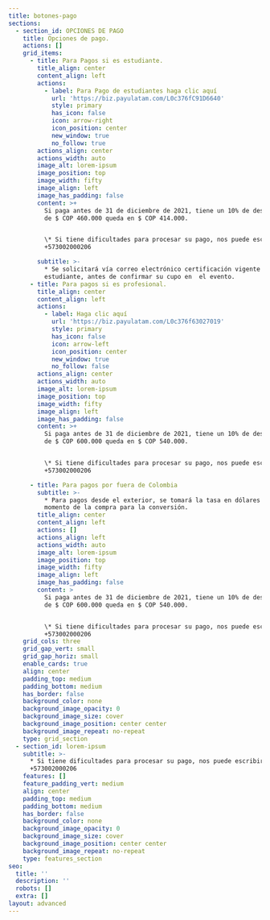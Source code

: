 ```yaml
---
title: botones-pago
sections:
  - section_id: OPCIONES DE PAGO
    title: Opciones de pago.
    actions: []
    grid_items:
      - title: Para Pagos si es estudiante.
        title_align: center
        content_align: left
        actions:
          - label: Para Pago de estudiantes haga clic aquí
            url: 'https://biz.payulatam.com/L0c376fC91D6640'
            style: primary
            has_icon: false
            icon: arrow-right
            icon_position: center
            new_window: true
            no_follow: true
        actions_align: center
        actions_width: auto
        image_alt: lorem-ipsum
        image_position: top
        image_width: fifty
        image_align: left
        image_has_padding: false
        content: >+
          Si paga antes de 31 de diciembre de 2021, tiene un 10% de descuento y
          de $ COP 460.000 queda en $ COP 414.000.


          \* Si tiene dificultades para procesar su pago, nos puede escribir al
          +573002000206

        subtitle: >-
          * Se solicitará vía correo electrónico certificación vigente de
          estudiante, antes de confirmar su cupo en  el evento.
      - title: Para pagos si es profesional.
        title_align: center
        content_align: left
        actions:
          - label: Haga clic aquí
            url: 'https://biz.payulatam.com/L0c376f63027019'
            style: primary
            has_icon: false
            icon: arrow-left
            icon_position: center
            new_window: true
            no_follow: false
        actions_align: center
        actions_width: auto
        image_alt: lorem-ipsum
        image_position: top
        image_width: fifty
        image_align: left
        image_has_padding: false
        content: >+
          Si paga antes de 31 de diciembre de 2021, tiene un 10% de descuento y
          de $ COP 600.000 queda en $ COP 540.000.


          \* Si tiene dificultades para procesar su pago, nos puede escribir al
          +573002000206

      - title: Para pagos por fuera de Colombia
        subtitle: >-
          * Para pagos desde el exterior, se tomará la tasa en dólares del
          momento de la compra para la conversión.
        title_align: center
        content_align: left
        actions: []
        actions_align: left
        actions_width: auto
        image_alt: lorem-ipsum
        image_position: top
        image_width: fifty
        image_align: left
        image_has_padding: false
        content: >
          Si paga antes de 31 de diciembre de 2021, tiene un 10% de descuento y
          de $ COP 600.000 queda en $ COP 540.000.


          \* Si tiene dificultades para procesar su pago, nos puede escribir al
          +573002000206
    grid_cols: three
    grid_gap_vert: small
    grid_gap_horiz: small
    enable_cards: true
    align: center
    padding_top: medium
    padding_bottom: medium
    has_border: false
    background_color: none
    background_image_opacity: 0
    background_image_size: cover
    background_image_position: center center
    background_image_repeat: no-repeat
    type: grid_section
  - section_id: lorem-ipsum
    subtitle: >-
      * Si tiene dificultades para procesar su pago, nos puede escribir al
      +573002000206
    features: []
    feature_padding_vert: medium
    align: center
    padding_top: medium
    padding_bottom: medium
    has_border: false
    background_color: none
    background_image_opacity: 0
    background_image_size: cover
    background_image_position: center center
    background_image_repeat: no-repeat
    type: features_section
seo:
  title: ''
  description: ''
  robots: []
  extra: []
layout: advanced
---
```

